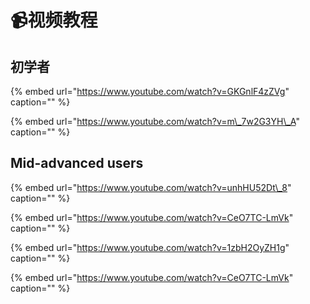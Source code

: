 # 📹视频教程

## 初学者

{% embed url="https://www.youtube.com/watch?v=GKGnlF4zZVg" caption="" %}

{% embed url="https://www.youtube.com/watch?v=m\_7w2G3YH\_A" caption="" %}

## Mid-advanced users

{% embed url="https://www.youtube.com/watch?v=unhHU52Dt\_8" caption="" %}

{% embed url="https://www.youtube.com/watch?v=CeO7TC-LmVk" caption="" %}

{% embed url="https://www.youtube.com/watch?v=1zbH2OyZH1g" caption="" %}

{% embed url="https://www.youtube.com/watch?v=CeO7TC-LmVk" caption="" %}

